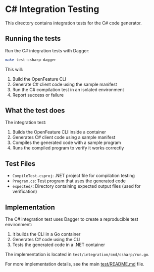 # C# Integration Testing

This directory contains integration tests for the C# code generator.

## Running the tests

Run the C# integration tests with Dagger:

```bash
make test-csharp-dagger
```

This will:
1. Build the OpenFeature CLI
2. Generate C# client code using the sample manifest
3. Run the C# compilation test in an isolated environment
4. Report success or failure

## What the test does

The integration test:
1. Builds the OpenFeature CLI inside a container
2. Generates C# client code using a sample manifest
3. Compiles the generated code with a sample program
4. Runs the compiled program to verify it works correctly

## Test Files

- `CompileTest.csproj`: .NET project file for compilation testing
- `Program.cs`: Test program that uses the generated code
- `expected/`: Directory containing expected output files (used for verification)

## Implementation

The C# integration test uses Dagger to create a reproducible test environment:

1. It builds the CLI in a Go container
2. Generates C# code using the CLI
3. Tests the generated code in a .NET container

The implementation is located in `test/integration/cmd/csharp/run.go`.

For more implementation details, see the main [test/README.md](../README.md) file.
